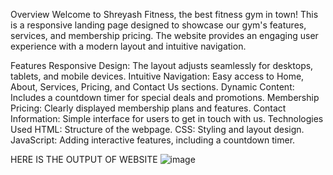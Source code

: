 Overview
Welcome to Shreyash Fitness, the best fitness gym in town! This is a responsive landing page designed to showcase our gym's features, services, and membership pricing. The website provides an engaging user experience with a modern layout and intuitive navigation.

Features
Responsive Design: The layout adjusts seamlessly for desktops, tablets, and mobile devices.
Intuitive Navigation: Easy access to Home, About, Services, Pricing, and Contact Us sections.
Dynamic Content: Includes a countdown timer for special deals and promotions.
Membership Pricing: Clearly displayed membership plans and features.
Contact Information: Simple interface for users to get in touch with us.
Technologies Used
HTML: Structure of the webpage.
CSS: Styling and layout design.
JavaScript: Adding interactive features, including a countdown timer.


HERE IS THE OUTPUT OF WEBSITE
![image](https://github.com/user-attachments/assets/323243db-0dc5-499f-be1f-59964663f3f3)








